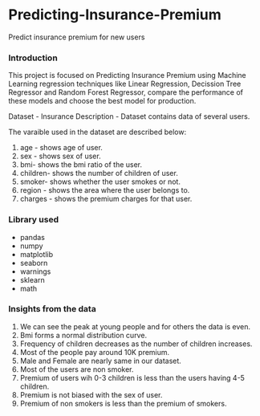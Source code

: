 # Predicting-Insurance-Premium
Predict insurance premium for new users
### Introduction
This project is focused on Predicting Insurance Premium using Machine Learning regression techniques like Linear Regression, Decission Tree Regressor and Random Forest Regressor, compare the performance of these models and choose the best model for production.

Dataset - Insurance
Description - Dataset contains data of several users.

The varaible used in the dataset are described below:
1. age - shows age of user.
2. sex - shows sex of user.
3. bmi- shows the bmi ratio of the user.
4. children- shows the number of children  of user.
5. smoker- shows whether the user smokes or not.
6. region - shows the area where the user belongs to.
7. charges -  shows the premium charges for that user.

### Library used
* pandas
* numpy
* matplotlib
* seaborn
* warnings
* sklearn
* math

### Insights from the data
1. We can see the peak at young people and for others the data is even.
2. Bmi forms a normal distribution curve.
3. Frequency of children decreases as the number of children increases.
4. Most of the people pay around 10K premium.
5. Male and Female are nearly same in our dataset.
6. Most of the users are non smoker.
7. Premium of users wih 0-3 children is less than the users having 4-5 children.
8. Premium is not biased with the sex of user.
9. Premium of non smokers is less than the premium of smokers.
